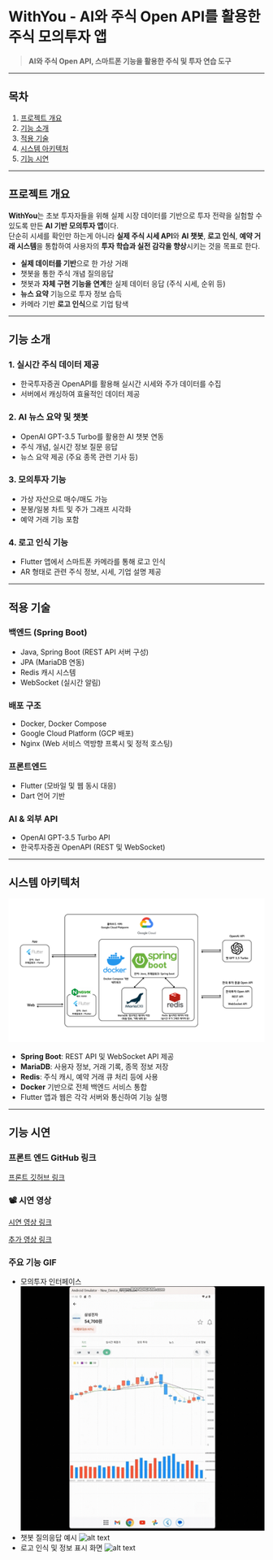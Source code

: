 # WithYou - AI와 주식 Open API를 활용한 주식 모의투자 앱

> **AI와 주식 Open API, 스마트폰 기능을 활용한 주식 및 투자 연습 도구**

---

## 목차

1. [프로젝트 개요](#프로젝트-개요)
2. [기능 소개](#기능-소개)
3. [적용 기술](#적용-기술)
4. [시스템 아키텍처](#시스템-아키텍처)
5. [기능 시연](#기능-시연)

---

## 프로젝트 개요

**WithYou**는 초보 투자자들을 위해 실제 시장 데이터를 기반으로 투자 전략을 실험할 수 있도록 만든 **AI 기반 모의투자 앱**이다.  
단순히 시세를 확인만 하는게 아니라 **실제 주식 시세 API**와 **AI 챗봇**, **로고 인식**, **예약 거래 시스템**을 통합하여 사용자의 **투자 학습과 실전 감각을 향상**시키는 것을 목표로 한다.

- **실제 데이터를 기반**으로 한 가상 거래
- 챗봇을 통한 주식 개념 질의응답
- 챗봇과 **자체 구현 기능을 연계**한 실제 데이터 응답 (주식 시세, 순위 등)
- **뉴스 요약** 기능으로 투자 정보 습득
- 카메라 기반 **로고 인식**으로 기업 탐색

---

## 기능 소개

### 1. 실시간 주식 데이터 제공
- 한국투자증권 OpenAPI를 활용해 실시간 시세와 주가 데이터를 수집
- 서버에서 캐싱하여 효율적인 데이터 제공

### 2. AI 뉴스 요약 및 챗봇
- OpenAI GPT-3.5 Turbo를 활용한 AI 챗봇 연동
- 주식 개념, 실시간 정보 질문 응답
- 뉴스 요약 제공 (주요 종목 관련 기사 등)

### 3. 모의투자 기능
- 가상 자산으로 매수/매도 가능
- 분봉/일봉 차트 및 주가 그래프 시각화
- 예약 거래 기능 포함

### 4. 로고 인식 기능
- Flutter 앱에서 스마트폰 카메라를 통해 로고 인식
- AR 형태로 관련 주식 정보, 시세, 기업 설명 제공

---

## 적용 기술

### 백엔드 (Spring Boot)
- Java, Spring Boot (REST API 서버 구성)
- JPA (MariaDB 연동)
- Redis 캐시 시스템
- WebSocket (실시간 알림)

### 배포 구조
- Docker, Docker Compose
- Google Cloud Platform (GCP 배포)
- Nginx (Web 서비스 역방향 프록시 및 정적 호스팅)

### 프론트엔드
- Flutter (모바일 및 웹 동시 대응)
- Dart 언어 기반

### AI & 외부 API
- OpenAI GPT-3.5 Turbo API
- 한국투자증권 OpenAPI (REST 및 WebSocket)

---

## 시스템 아키텍처

![alt text](App.png)

- **Spring Boot**: REST API 및 WebSocket API 제공
- **MariaDB**: 사용자 정보, 거래 기록, 종목 정보 저장
- **Redis**: 주식 캐시, 예약 거래 큐 처리 등에 사용
- **Docker** 기반으로 전체 백엔드 서비스 통합
- Flutter 앱과 웹은 각각 서버와 통신하여 기능 실행

---

## 기능 시연
### 프론트 엔드 GitHub 링크
[프론트 깃허브 링크](https://github.com/otaeyean/Capstone)

### 📽 시연 영상
[시연 영상 링크](https://youtu.be/MdASFg5RunY?si=fSKkqbFd2yMPpxcE)

[추가 영상 링크](https://youtu.be/9AfUkE9fNhE?si=J8epEDiTlXSqtxiw)

### 주요 기능 GIF
- 모의투자 인터페이스
  ![alt text](gif/차트탭.gif)
- 챗봇 질의응답 예시
  ![alt text](gif/챗봇.gif)
- 로고 인식 및 정보 표시 화면 
  ![alt text](gif/로고인식.gif)

